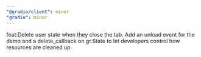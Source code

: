 ```yaml
---
"@gradio/client": minor
"gradio": minor
---
```


feat:Delete user state when they close the tab. Add an unload event for the demo and a delete_callback on gr.State to let developers control how resources are cleaned up
